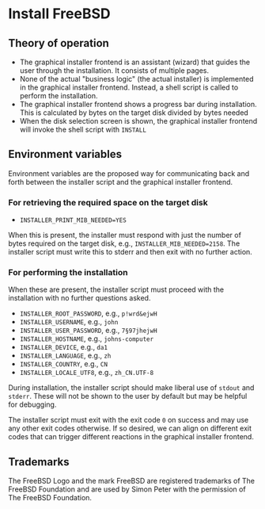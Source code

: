 # Install FreeBSD

## Theory of operation

* The graphical installer frontend is an assistant (wizard) that guides the user through the installation. It consists of multiple pages.
* None of the actual "business logic" (the actual installer) is implemented in the graphical installer frontend. Instead, a shell script is called to perform the installation.
* The graphical installer frontend shows a progress bar during installation. This is calculated by bytes on the target disk divided by bytes needed
* When the disk selection screen is shown, the graphical installer frontend will invoke the shell script with `INSTALL`

## Environment variables

Environment variables are the proposed way for communicating back and forth between the installer script and the graphical installer frontend.

### For retrieving the required space on the target disk

* `INSTALLER_PRINT_MIB_NEEDED=YES`

When this is present, the installer must respond with just the number of bytes required on the target disk, e.g., `INSTALLER_MIB_NEEDED=2158`. The installer script must write this to stderr and then exit with no further action.

### For performing the installation

When these are present, the installer script must proceed with the installation with no further questions asked.

* `INSTALLER_ROOT_PASSWORD`, e.g., `p!wrd&ejwH`
* `INSTALLER_USERNAME`, e.g., `john`
* `INSTALLER_USER_PASSWORD`, e.g., `7§97jhejwH`
* `INSTALLER_HOSTNAME`, e.g., `johns-computer`
* `INSTALLER_DEVICE`, e.g., `da1`
* `INSTALLER_LANGUAGE`, e.g., `zh`
* `INSTALLER_COUNTRY`, e.g., `CN`
* `INSTALLER_LOCALE_UTF8`, e.g., `zh_CN.UTF-8`

During installation, the installer script should make liberal use of `stdout` and `stderr`. These will not be shown to the user by default but may be helpful for debugging.

The installer script must exit with the exit code `0` on success and may use any other exit codes otherwise. If so desired, we can align on different exit codes that can trigger different reactions in the graphical installer frontend.

## Trademarks

The FreeBSD Logo and the mark FreeBSD are registered trademarks of The FreeBSD Foundation and are used by Simon Peter with the permission of The FreeBSD Foundation.
